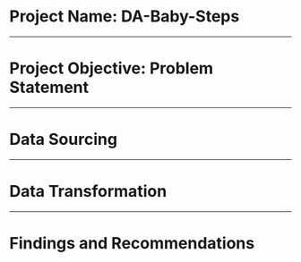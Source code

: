 # Project Name: DA-Baby-Steps

---
# Project Objective: Problem Statement

---
# Data Sourcing

---
# Data Transformation

---
# Findings and Recommendations

